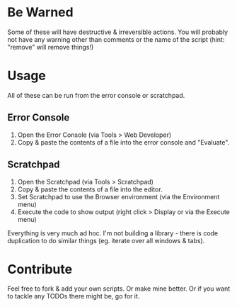 # Be Warned

Some of these will have destructive & irreversible actions. You will probably not have any warning other than comments or the name of the script (hint: "remove" will remove things!)


# Usage

All of these can be run from the error console or scratchpad.

## Error Console
1. Open the Error Console (via Tools > Web Developer)
2. Copy & paste the contents of a file into the error console and "Evaluate".

## Scratchpad
1. Open the Scratchpad (via Tools > Scratchpad)
2. Copy & paste the contents of a file into the editor.
3. Set Scratchpad to use the Browser environment (via the Environment menu)
4. Execute the code to show output (right click > Display or via the Execute menu)

Everything is very much ad hoc. I'm not building a library - there is code duplication to do similar things (eg. iterate over all windows & tabs).


# Contribute

Feel free to fork & add your own scripts. Or make mine better. Or if you want to tackle any TODOs there might be, go for it.
